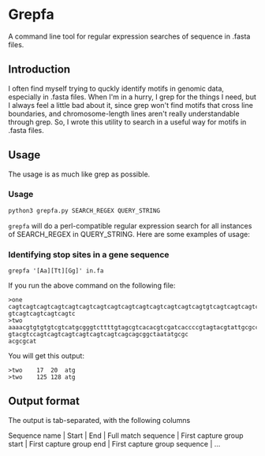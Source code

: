 # Grepfa

A command line tool for regular expression searches of sequence in .fasta files.

## Introduction

I often find myself trying to quckly identify motifs in genomic data, especially in .fasta files.
When I'm in a hurry, I grep for the things I need, but I always feel a little bad about it, since grep won't
find motifs that cross line boundaries, and chromosome-length lines aren't really understandable through grep.
So, I wrote this utility to search in a useful way for motifs in .fasta files.

## Usage

The usage is as much like grep as possible.

### Usage
```sh
python3 grepfa.py SEARCH_REGEX QUERY_STRING
```

`grepfa` will do a perl-compatible regular expression search for all instances of SEARCH_REGEX in QUERY_STRING.
Here are some examples of usage:

### Identifying stop sites in a gene sequence
```
grepfa '[Aa][Tt][Gg]' in.fa
```

If you run the above command on the following file:
```
>one
cagtcagtcagtcagtcagtcagtcagtcagtcagtcagtcagtcagtcagtcagtgtcagtcagtcagtcagtcagtca
gtcagtcagtcagtcagtc
>two
aaaacgtgtgtgtcgtcatgcgggtcttttgtagcgtcacacgtcgatcaccccgtagtacgtattgcgccgtacgcagt
gtacgtccagtcagtcagtcagtcagtcagtcagcagcggctaatatgcgc
acgcgcat
```

You will get this output:
```
>two	17	20	atg
>two	125	128	atg
```


## Output format
The output is tab-separated, with the following columns

Sequence name | Start | End | Full match sequence | First capture group start | First capture group end | First capture group sequence | ...
